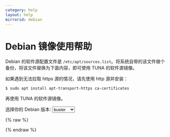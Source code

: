 ```yaml
---
category: help
layout: help
mirrorid: debian
---
```


Debian 镜像使用帮助
===================

Debian 的软件源配置文件是
`/etc/apt/sources.list`。将系统自带的该文件做个备份，将该文件替换为下面内容，即可使用
TUNA 的软件源镜像。

如果遇到无法拉取 https 源的情况，请先使用 http 源并安装：

```
$ sudo apt install apt-transport-https ca-certificates
```

再使用 TUNA 的软件源镜像。


<form class="form-inline">
<div class="form-group">
	<label>选择你的 Debian 版本: </label>
	<select class="form-control release-select" data-template="#apt-template" data-target="#apt-content">
	  <option data-release="sid" data-security="-security">sid</option>
	  <option data-release="testing" data-security="-security">testing</option>
	  <option data-release="bullseye" data-security="-security">bullseye</option>
	  <option data-release="buster" data-security="/updates" selected>buster</option>
	  <option data-release="stretch" data-security="/updates">stretch</option>
	  <option data-release="jessie" data-security="/updates">jessie</option>
	</select>
</div>
</form>

{% raw %}
<script id="apt-template" type="x-tmpl-markup">
# 默认注释了源码镜像以提高 apt update 速度，如有需要可自行取消注释
deb https://{%endraw%}{{ site.hostname }}{%raw%}/debian/ {{release_name}} main contrib non-free
# deb-src https://{%endraw%}{{ site.hostname }}{%raw%}/debian/ {{release_name}} main contrib non-free{{if release_name|notequals>sid}}
deb https://{%endraw%}{{ site.hostname }}{%raw%}/debian/ {{release_name}}-updates main contrib non-free
# deb-src https://{%endraw%}{{ site.hostname }}{%raw%}/debian/ {{release_name}}-updates main contrib non-free
deb https://{%endraw%}{{ site.hostname }}{%raw%}/debian/ {{release_name}}-backports main contrib non-free
# deb-src https://{%endraw%}{{ site.hostname }}{%raw%}/debian/ {{release_name}}-backports main contrib non-free
deb https://{%endraw%}{{ site.hostname }}{%raw%}/debian-security {{release_name}}{{release_security}} main contrib non-free
# deb-src https://{%endraw%}{{ site.hostname }}{%raw%}/debian-security {{release_name}}{{release_security}} main contrib non-free
{{/if}}

</script>
{% endraw %}

<p></p>

<pre>
<code id="apt-content">
</code>
</pre>
